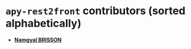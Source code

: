 `apy-rest2front` contributors (sorted alphabetically)
=====================================================

* **[Namgyal BRISSON](https://github.com/nam4dev)**